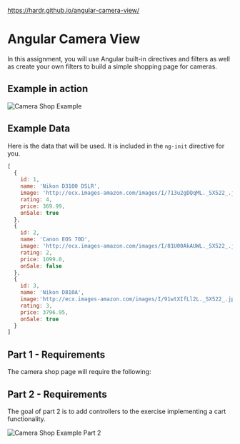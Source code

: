 https://hardr.github.io/angular-camera-view/

# Angular Camera View

In this assignment, you will use Angular built-in directives and filters as well as create your own filters to build a simple shopping page for cameras.

## Example in action

![Camera Shop Example](images/camera_example.gif)

## Example Data

Here is the data that will be used. It is included in the `ng-init` directive for you.

```javascript
[
  {
    id: 1,
    name: 'Nikon D3100 DSLR',
    image: 'http://ecx.images-amazon.com/images/I/713u2gDQqML._SX522_.jpg',
    rating: 4,
    price: 369.99,
    onSale: true
  },
  {
    id: 2,
    name: 'Canon EOS 70D',
    image: 'http://ecx.images-amazon.com/images/I/81U00AkAUWL._SX522_.jpg',
    rating: 2,
    price: 1099.0,
    onSale: false
  },
  {
    id: 3,
    name: 'Nikon D810A',
    image:'http://ecx.images-amazon.com/images/I/91wtXIfLl2L._SX522_.jpg',
    rating: 3,
    price: 3796.95,
    onSale: true
  }
]
```

## Part 1 - Requirements

The camera shop page will require the following:

<!-- 1. Display of the data in some format. -->
<!-- 1. The price is formatted into a currency -->
<!-- 1. The words "On SALE!" (or some form) are used when `onSale` is true -->
<!-- 1. The ability to sort by name or rating (default is name) -->
<!-- 1. The ability to search to filter the results (keeping the same order). -->
<!-- 1. A custom filter to handle the conversion of the rating from a number to asterisks. It is assumed that the rating will be an integer. -->

## Part 2 - Requirements

The goal of part 2 is to add controllers to the exercise implementing a cart functionality.

![Camera Shop Example Part 2](images/camera_example_part2.gif)

<!-- 1. Create two controllers, one to manage the cart, and one to manage the catalog of items. -->
<!-- 1. Remove all instances of `ng-init` and initialize any data into the controller. Ensure all `ng-model` variables are managed in a controller. -->
<!-- 1. When the user clicks "Add to Cart", the cart manages the item inserted. Subsequent adds increase the quantity of the item. -->
<!-- 1. User can remove an item from the cart by clicking on a button (it will remove the entire quantity of that item). -->
<!-- 1. The subtotal, tax, and total are calculated in place. -->
